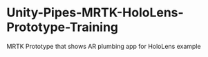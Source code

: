 # Unity-Pipes-MRTK-HoloLens-Prototype-Training
 MRTK Prototype that shows AR plumbing app for HoloLens example
